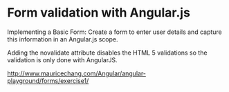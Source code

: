 # Form validation with Angular.js 

Implementing a Basic Form:
Create a form to enter user details and capture this information in an Angular.js scope.

Adding the novalidate attribute disables the HTML 5 validations so the validation is only done with AngularJS.

http://www.mauricechang.com/Angular/angular-playground/forms/exercise1/